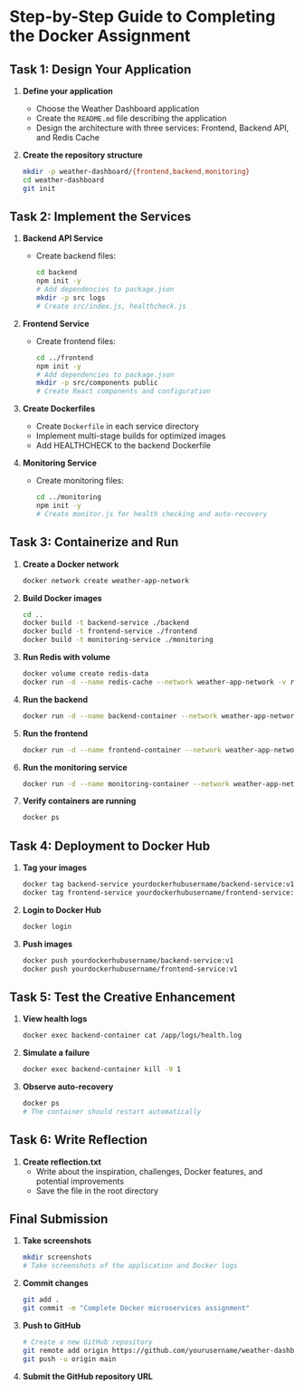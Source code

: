 # Step-by-Step Guide to Completing the Docker Assignment

## Task 1: Design Your Application

1. **Define your application**
   - Choose the Weather Dashboard application
   - Create the `README.md` file describing the application
   - Design the architecture with three services: Frontend, Backend API, and Redis Cache

2. **Create the repository structure**
   ```bash
   mkdir -p weather-dashboard/{frontend,backend,monitoring}
   cd weather-dashboard
   git init
   ```

## Task 2: Implement the Services

1. **Backend API Service**
   - Create backend files:
     ```bash
     cd backend
     npm init -y
     # Add dependencies to package.json
     mkdir -p src logs
     # Create src/index.js, healthcheck.js
     ```

2. **Frontend Service**
   - Create frontend files:
     ```bash
     cd ../frontend
     npm init -y
     # Add dependencies to package.json
     mkdir -p src/components public
     # Create React components and configuration
     ```

3. **Create Dockerfiles**
   - Create `Dockerfile` in each service directory
   - Implement multi-stage builds for optimized images
   - Add HEALTHCHECK to the backend Dockerfile

4. **Monitoring Service**
   - Create monitoring files:
     ```bash
     cd ../monitoring
     npm init -y
     # Create monitor.js for health checking and auto-recovery
     ```

## Task 3: Containerize and Run

1. **Create a Docker network**
   ```bash
   docker network create weather-app-network
   ```

2. **Build Docker images**
   ```bash
   cd ..
   docker build -t backend-service ./backend
   docker build -t frontend-service ./frontend
   docker build -t monitoring-service ./monitoring
   ```

3. **Run Redis with volume**
   ```bash
   docker volume create redis-data
   docker run -d --name redis-cache --network weather-app-network -v redis-data:/data redis:alpine
   ```

4. **Run the backend**
   ```bash
   docker run -d --name backend-container --network weather-app-network -p 5000:5000 --env-file ./backend/.env backend-service
   ```

5. **Run the frontend**
   ```bash
   docker run -d --name frontend-container --network weather-app-network -p 3000:3000 frontend-service
   ```

6. **Run the monitoring service**
   ```bash
   docker run -d --name monitoring-container --network weather-app-network -v /var/run/docker.sock:/var/run/docker.sock monitoring-service
   ```

7. **Verify containers are running**
   ```bash
   docker ps
   ```

## Task 4: Deployment to Docker Hub

1. **Tag your images**
   ```bash
   docker tag backend-service yourdockerhubusername/backend-service:v1
   docker tag frontend-service yourdockerhubusername/frontend-service:v1
   ```

2. **Login to Docker Hub**
   ```bash
   docker login
   ```

3. **Push images**
   ```bash
   docker push yourdockerhubusername/backend-service:v1
   docker push yourdockerhubusername/frontend-service:v1
   ```

## Task 5: Test the Creative Enhancement

1. **View health logs**
   ```bash
   docker exec backend-container cat /app/logs/health.log
   ```

2. **Simulate a failure**
   ```bash
   docker exec backend-container kill -9 1
   ```

3. **Observe auto-recovery**
   ```bash
   docker ps
   # The container should restart automatically
   ```

## Task 6: Write Reflection

1. **Create reflection.txt**
   - Write about the inspiration, challenges, Docker features, and potential improvements
   - Save the file in the root directory

## Final Submission

1. **Take screenshots**
   ```bash
   mkdir screenshots
   # Take screenshots of the application and Docker logs
   ```

2. **Commit changes**
   ```bash
   git add .
   git commit -m "Complete Docker microservices assignment"
   ```

3. **Push to GitHub**
   ```bash
   # Create a new GitHub repository
   git remote add origin https://github.com/yourusername/weather-dashboard.git
   git push -u origin main
   ```

4. **Submit the GitHub repository URL**
